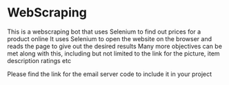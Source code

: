 # WebScraping
This is a webscraping bot that uses Selenium to find out prices for a product online
It uses Selenium to open the website on the browser and reads the page to give out the desired results
Many more objectives can be met along with this, including but not limited to the link for the picture, item description ratings etc

Please find the link for the email server code to include it in your project 
